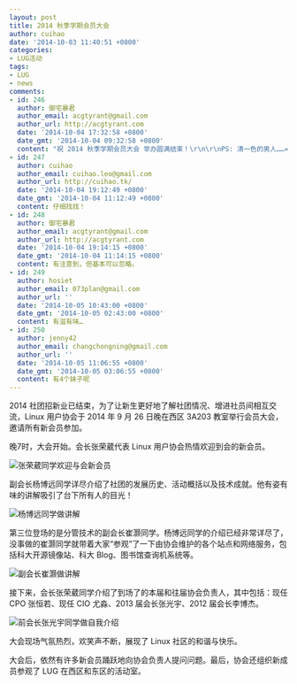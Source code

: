 ```yaml
---
layout: post
title: 2014 秋季学期会员大会
author: cuihao
date: '2014-10-03 11:40:51 +0800'
categories:
- LUG活动
tags:
- LUG
- news
comments:
- id: 246
  author: 御宅暴君
  author_email: acgtyrant@gmail.com
  author_url: http://acgtyrant.com
  date: '2014-10-04 17:32:58 +0800'
  date_gmt: '2014-10-04 09:32:58 +0800'
  content: "祝 2014 秋季学期会员大会 举办圆满结束！\r\n\r\nPS: 清一色的男人……= ="
- id: 247
  author: cuihao
  author_email: cuihao.leo@gmail.com
  author_url: http://cuihao.tk/
  date: '2014-10-04 19:12:49 +0800'
  date_gmt: '2014-10-04 11:12:49 +0800'
  content: 仔细找找！
- id: 248
  author: 御宅暴君
  author_email: acgtyrant@gmail.com
  author_url: http://acgtyrant.com
  date: '2014-10-04 19:14:15 +0800'
  date_gmt: '2014-10-04 11:14:15 +0800'
  content: 有注意到，但基本可以忽略。
- id: 249
  author: hosiet
  author_email: 073plan@gmail.com
  author_url: ''
  date: '2014-10-05 10:43:00 +0800'
  date_gmt: '2014-10-05 02:43:00 +0800'
  content: 有滋有味…
- id: 250
  author: jenny42
  author_email: changchongning@gmail.com
  author_url: ''
  date: '2014-10-05 11:06:55 +0800'
  date_gmt: '2014-10-05 03:06:55 +0800'
  content: 有4个妹子呢
---
```

2014 社团招新业已结束，为了让新生更好地了解社团情况、增进社员间相互交流，Linux 用户协会于 2014 年 9 月 26 日晚在西区 3A203 教室举行会员大会，邀请所有新会员参加。

晚7时，大会开始。会长张荣葳代表 Linux 用户协会热情欢迎到会的新会员。

![张荣葳同学欢迎与会新会员](https://ftp.ustclug.org/wp-content/uploads/2014/10/kdtk_1.jpg)

副会长杨博远同学详尽介绍了社团的发展历史、活动概括以及技术成就。他有姿有味的讲解吸引了台下所有人的目光！

![杨博远同学做讲解](https://ftp.ustclug.org/wp-content/uploads/2014/10/kdtk_2.jpg)

第三位登场的是分管技术的副会长崔灏同学。杨博远同学的介绍已经非常详尽了，没事做的崔灏同学就带着大家“参观”了一下由协会维护的各个站点和网络服务，包括科大开源镜像站、科大 Blog、图书馆查询机系统等。

![副会长崔灏做讲解](https://ftp.ustclug.org/wp-content/uploads/2014/10/kdtk_3.jpg)

接下来，会长张荣葳同学介绍了到场了的本届和往届协会负责人，其中包括：现任 CPO 张恒若、现任 CIO 尤淼、2013 届会长张光宇、2012 届会长李博杰。

![前会长张光宇同学做自我介绍](https://ftp.ustclug.org/wp-content/uploads/2014/10/IMG_20140926_194829.jpg)

大会现场气氛热烈，欢笑声不断，展现了 Linux 社区的和谐与快乐。

大会后，依然有许多新会员踊跃地向协会负责人提问问题。最后，协会还组织新成员参观了 LUG 在西区和东区的活动室。
